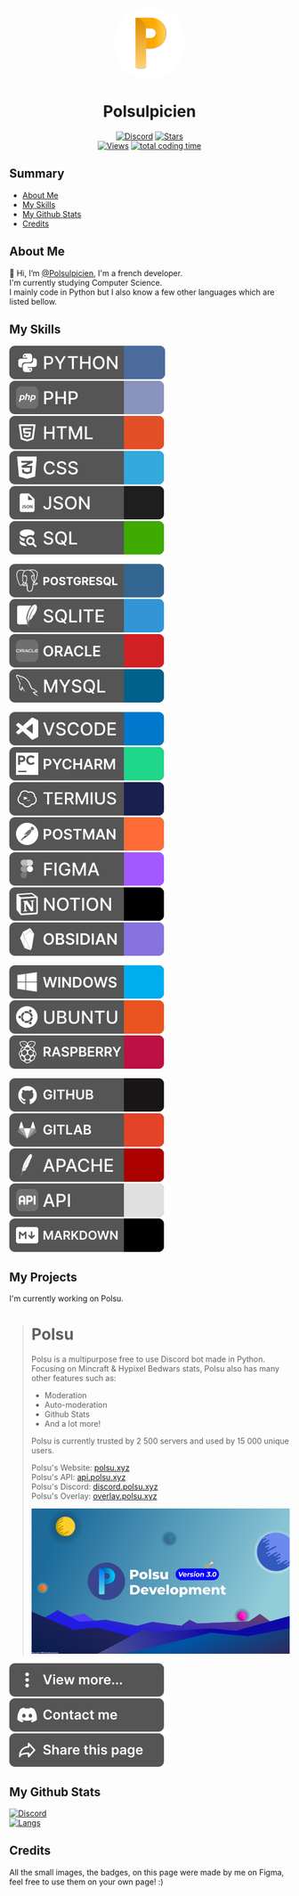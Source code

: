 <!--
  Hey you! Please don't remove this comment.

  >> Github:  https://github.com/Polsulpicien
  >> Discord: https://discord.gg/xm9QX3Q

  Thanks <3
-->

<div align="center">
    <a href="https://discord.gg/xm9QX3Q"><img src="assets/Polsulpicien.png" alt="logo" height="128" style="border-radius: 50%"></a>
    <h1>Polsulpicien</h1>
</div>
<div align="center">
        <a href="https://discord.gg/xm9QX3Q"><img src="https://img.shields.io/discord/761623845119328257?color=blue&label=Discord&logo=discord&style=for-the-badge&logoColor=fff" alt="Discord"></a>
        <a href="https://github.com/Polsulpicien"><img src="https://img.shields.io/github/stars/Polsulpicien?color=yellow&logo=github&style=for-the-badge" alt="Stars"></a>
        <br>
        <a href="https://github.com/Polsulpicien"><img src="https://komarev.com/ghpvc/?username=Polsulpicien&color=blueviolet&style=flat-square" alt="Views"></a>
        <a href="https://github.com/Polsulpicien"><img src="https://wakatime.com/badge/user/ae13d286-a127-41f2-b631-4c4b2e09d04c.svg" alt="total coding time"></a>
</div>


## Summary

- [About Me](#about-me)
- [My Skills](#my-skills)
- [My Github Stats](#my-github-stats)
- [Credits](#credits)


## About Me

👋 Hi, I’m [@Polsulpicien](https://github.com/Polsulpicien), I'm a french developer.  
I'm currently studying Computer Science.  
I mainly code in Python but I also know a few other languages which are listed bellow.


## My Skills

![PYTHON](assets/PYTHON.svg)
![PHP](assets/PHP.svg)
![HTML](assets/HTML.svg)
![CSS](assets/CSS.svg)
![JSON](assets/JSON.svg)
![SQL](assets/SQL.svg)

![POSTGRES](assets/POSTGRES.svg)
![SQLITE](assets/SQLITE.svg)
![ORACLE](assets/ORACLE.svg)
![MYSQL](assets/MYSQL.svg)

![VSCODE](assets/VSCODE.svg)
![PYCHARM](assets/PYCHARM.svg)
![TERMIUS](assets/TERMIUS.svg)
![POSTMAN](assets/POSTMAN.svg)
![FIGMA](assets/FIGMA.svg)
![NOTION](assets/NOTION.svg)
![OBSIDIAN](assets/OBSIDIAN.svg)

![WINDOWS](assets/WINDOWS.svg)
![UBUNTU](assets/UBUNTU.svg)
![RASPBERRY](assets/RASPBERRY.svg)

![GITHUB](assets/GITHUB.svg)
![GITLAB](assets/GITLAB.svg)
![APACHE](assets/APACHE.svg)
![API](assets/API.svg)
![MARKDOWN](assets/MARKDOWN.svg)


## My Projects
I'm currently working on Polsu.

> # Polsu  
> Polsu is a multipurpose free to use Discord bot made in Python. Focusing on Mincraft & Hypixel Bedwars stats, Polsu also has many other features such as:
> - Moderation
> - Auto-moderation
> - Github Stats
> - And a lot more!
>  
> Polsu is currently trusted by 2 500 servers and used by 15 000 unique users.
>   
> Polsu's Website: [polsu.xyz](https://polsu.xyz)  
> Polsu's API: [api.polsu.xyz](https://api.polsu.xyz)  
> Polsu's Discord: [discord.polsu.xyz](https://discord.polsu.xyz)  
> Polsu's Overlay: [overlay.polsu.xyz](https://overlay.polsu.xyz)  
>   
> ![POLSU_BACKGROUND](/assets/POLSU_BACKGROUND.png)  

[![MORE](/assets/MORE.svg)](https://github.com/Polsulpicien?tab=repositories)
[![CONTACT](/assets/CONTACT.svg)](https://discord.gg/xm9QX3Q)
[![SHARE](/assets/SHARE.svg)](https://polsulpicien.polsu.xyz)


## My Github Stats

<a href="https://github.com/Polsulpicien"><img src="https://github-readme-stats.vercel.app/api?username=Polsulpicien&bg_color=30,48eacf,544f96&title_color=fff&text_color=fff&border_color=000000" alt="Discord"></a>
<br>
<a href="https://github.com/Polsulpicien"><img src="https://github-readme-stats.vercel.app/api/top-langs/?username=Polsulpicien&bg_color=30,48eacf,544f96&title_color=fff&text_color=fff&border_color=000000" alt="Langs"></a>


## Credits

All the small images, the badges, on this page were made by me on Figma, feel free to use them on your own page! :)

